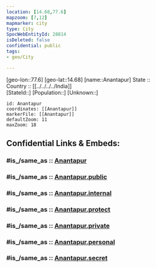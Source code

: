 ```yaml
---
location: [14.68,77.6] 
mapzoom: [7,12] 
mapmarker: city 
type: City
SpocWebEntityId: 28814
isDeleted: false
confidential: public
tags:
- geo/City

---
```


[geo-lon::77.6] 
[geo-lat::14.68] 
[name::Anantapur] 
State ::  
Country :: [[../../../../India]]  
[StateId::] 
[Population::] 
[Unknown::] 


```leaflet
id: Anantapur
coordinates: [[Anantapur]] 
markerFile: [[Anantapur]] 
defaultZoom: 11 
maxZoom: 18
```


## Confidential Links & Embeds: 

### #is_/same_as :: [Anantapur](/_Standards/Earth/Continent/Asia/Asia~South/India/States~India/Andhra_Pradesh/City/Anantapur.md) 

### #is_/same_as :: [Anantapur.public](/_public/Earth/Continent/Asia/Asia~South/India/States~India/Andhra_Pradesh/City/Anantapur.public.md) 

### #is_/same_as :: [Anantapur.internal](/_internal/Earth/Continent/Asia/Asia~South/India/States~India/Andhra_Pradesh/City/Anantapur.internal.md) 

### #is_/same_as :: [Anantapur.protect](/_protect/Earth/Continent/Asia/Asia~South/India/States~India/Andhra_Pradesh/City/Anantapur.protect.md) 

### #is_/same_as :: [Anantapur.private](/_private/Earth/Continent/Asia/Asia~South/India/States~India/Andhra_Pradesh/City/Anantapur.private.md) 

### #is_/same_as :: [Anantapur.personal](/_personal/Earth/Continent/Asia/Asia~South/India/States~India/Andhra_Pradesh/City/Anantapur.personal.md) 

### #is_/same_as :: [Anantapur.secret](/_secret/Earth/Continent/Asia/Asia~South/India/States~India/Andhra_Pradesh/City/Anantapur.secret.md)


